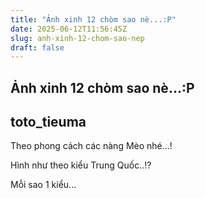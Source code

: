 ```yaml
---
title: "Ảnh xinh 12 chòm sao nè...:P"
date: 2025-06-12T11:56:45Z
slug: anh-xinh-12-chom-sao-nep
draft: false
---
```


## Ảnh xinh 12 chòm sao nè...:P

## toto_tieuma

Theo phong cách các nàng Mèo nhé...! 

 
 
 
Hình như theo kiểu Trung Quốc..!? 

 
 
Mỗi sao 1 kiểu...